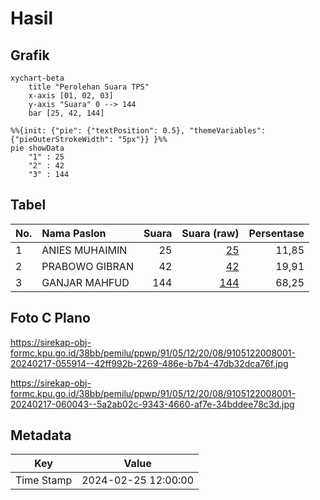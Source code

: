 # Hasil

## Grafik

```mermaid
xychart-beta
    title "Perolehan Suara TPS"
    x-axis [01, 02, 03]
    y-axis "Suara" 0 --> 144
    bar [25, 42, 144]
```

```mermaid
%%{init: {"pie": {"textPosition": 0.5}, "themeVariables": {"pieOuterStrokeWidth": "5px"}} }%%
pie showData
    "1" : 25
    "2" : 42
    "3" : 144
```

## Tabel

| No. | Nama Paslon    | Suara | Suara (raw) | Persentase |
|:--- |:-------------- | -----:| -----------:| ----------:|
| 1   | ANIES MUHAIMIN | 25    | [25][p-1]   | 11,85      |
| 2   | PRABOWO GIBRAN | 42    | [42][p-2]   | 19,91      |
| 3   | GANJAR MAHFUD  | 144   | [144][p-3]  | 68,25      |


[p-1]: https://github.com/gigit-pemilu/pemilu-2024-91-papua/blob/main/pilpres/hitung-suara/sub/91-papua/sub/05-kepulauan-yapen/sub/12-windesi/sub/2008-saruman/sub/001-tps/sub/paslon-1.txt
[p-2]: https://github.com/gigit-pemilu/pemilu-2024-91-papua/blob/main/pilpres/hitung-suara/sub/91-papua/sub/05-kepulauan-yapen/sub/12-windesi/sub/2008-saruman/sub/001-tps/sub/paslon-2.txt
[p-3]: https://github.com/gigit-pemilu/pemilu-2024-91-papua/blob/main/pilpres/hitung-suara/sub/91-papua/sub/05-kepulauan-yapen/sub/12-windesi/sub/2008-saruman/sub/001-tps/sub/paslon-3.txt

## Foto C Plano

https://sirekap-obj-formc.kpu.go.id/38bb/pemilu/ppwp/91/05/12/20/08/9105122008001-20240217-055914--42ff992b-2269-486e-b7b4-47db32dca76f.jpg

https://sirekap-obj-formc.kpu.go.id/38bb/pemilu/ppwp/91/05/12/20/08/9105122008001-20240217-060043--5a2ab02c-9343-4660-af7e-34bddee78c3d.jpg


## Metadata

| Key        | Value               |
| ---------- | ------------------- |
| Time Stamp | 2024-02-25 12:00:00 |



